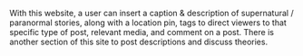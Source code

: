 With this website, a user can insert a caption & description of supernatural / paranormal stories, along with a location pin, tags to direct viewers to that specific type of post, relevant media, and comment on a post. There is another section of this site to post descriptions and discuss theories.
